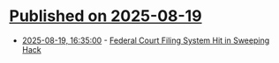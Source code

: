 # [Published on 2025-08-19](index.md)

* [2025-08-19, 16:35:00](https://soylentnews.org/article.pl?sid=25/08/19/0044229&from=rss) - [Federal Court Filing System Hit in Sweeping Hack](https://soylentnews.org/article.pl?sid=25/08/19/0044229&from=rss)
